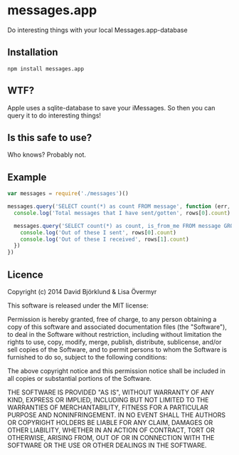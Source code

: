 # messages.app

Do interesting things with your local Messages.app-database

## Installation

```
npm install messages.app
```

## WTF?

Apple uses a sqlite-database to save your iMessages. So then you can query it to do interesting things!

## Is this safe to use?

Who knows? Probably not.

## Example

```javascript
var messages = require('./messages')()

messages.query('SELECT count(*) as count FROM message', function (err, rows) {
  console.log('Total messages that I have sent/gotten', rows[0].count)

  messages.query('SELECT count(*) as count, is_from_me FROM message GROUP BY is_from_me ORDER BY is_from_me', function (err, rows) {
    console.log('Out of these I sent', rows[0].count)
    console.log('Out of these I received', rows[1].count)
  })
})
```

## Licence

Copyright (c) 2014 David Björklund & Lisa Övermyr

This software is released under the MIT license:

Permission is hereby granted, free of charge, to any person obtaining a copy
of this software and associated documentation files (the "Software"), to deal
in the Software without restriction, including without limitation the rights
to use, copy, modify, merge, publish, distribute, sublicense, and/or sell
copies of the Software, and to permit persons to whom the Software is
furnished to do so, subject to the following conditions:

The above copyright notice and this permission notice shall be included in
all copies or substantial portions of the Software.

THE SOFTWARE IS PROVIDED "AS IS", WITHOUT WARRANTY OF ANY KIND, EXPRESS OR
IMPLIED, INCLUDING BUT NOT LIMITED TO THE WARRANTIES OF MERCHANTABILITY,
FITNESS FOR A PARTICULAR PURPOSE AND NONINFRINGEMENT. IN NO EVENT SHALL THE
AUTHORS OR COPYRIGHT HOLDERS BE LIABLE FOR ANY CLAIM, DAMAGES OR OTHER
LIABILITY, WHETHER IN AN ACTION OF CONTRACT, TORT OR OTHERWISE, ARISING FROM,
OUT OF OR IN CONNECTION WITH THE SOFTWARE OR THE USE OR OTHER DEALINGS IN
THE SOFTWARE.

